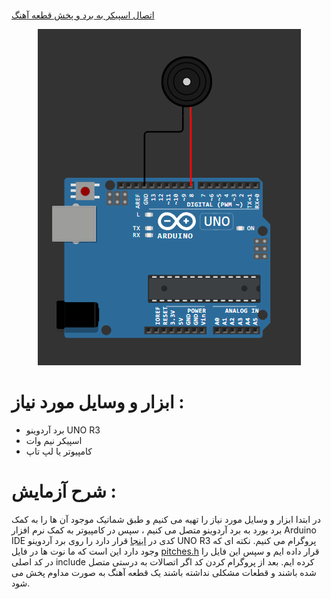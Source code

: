 #

[اتصال اسپیکر به برد و پخش قطعه آهنگ](https://github.com/mohsenkmt/MicroProcessor/blob/main/Arduino%20File/14030814/3%20Speaker/Speaker.ino)

<p align="center">
  <img src="https://github.com/mohsenkmt/MicroProcessor/blob/main/Photo/17_Speaker.jpeg" alt="Speaker" />
</p>


# ابزار و وسایل مورد نیاز :
* برد آردوینو UNO R3
* اسپیکر نیم وات
* کامپیوتر یا لپ تاپ


 # شرح آزمایش : 
 در ابتدا ابزار و وسایل مورد نیاز را تهیه می کنیم و طبق شماتیک موجود آن ها را به کمک برد بورد به برد آردوینو متصل می کنیم ، سپس در کامپیوتر به کمک نرم افزار Arduino IDE کدی در [اینجا](https://github.com/mohsenkmt/MicroProcessor/blob/main/Arduino%20File/14030814/3%20Speaker/Speaker.ino) قرار دارد را روی برد آردوینو UNO R3 پروگرام می کنیم. نکته ای که وجود دارد این است که ما نوت ها در فایل [pitches.h](https://github.com/mohsenkmt/MicroProcessor/blob/main/Arduino%20File/14030814/3%20Speaker/pitches.h) قرار داده ایم و سپس این فایل را در کد اصلی include کرده ایم.
 بعد از پروگرام کردن کد اگر اتصالات به درستی متصل شده باشند و قطعات مشکلی نداشته باشند یک قطعه آهنگ به صورت مداوم پخش می شود.
